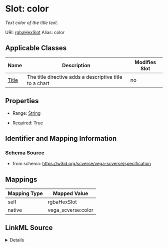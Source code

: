 

# Slot: color 


_Text color of the title text._





URI: [rgbaHexSlot](rgbaHexSlot)
Alias: color

<!-- no inheritance hierarchy -->





## Applicable Classes

| Name | Description | Modifies Slot |
| --- | --- | --- |
| [Title](Title.md) | The title directive adds a descriptive title to a chart |  no  |







## Properties

* Range: [String](String.md)

* Required: True





## Identifier and Mapping Information







### Schema Source


* from schema: https://w3id.org/scverse/vega-scverse/specification




## Mappings

| Mapping Type | Mapped Value |
| ---  | ---  |
| self | rgbaHexSlot |
| native | vega_scverse:color |




## LinkML Source

<details>
```yaml
name: color
description: Text color of the title text.
from_schema: https://w3id.org/scverse/vega-scverse/specification
rank: 1000
slot_uri: rgbaHexSlot
alias: color
owner: Title
domain_of:
- Title
range: string
required: true

```
</details>
